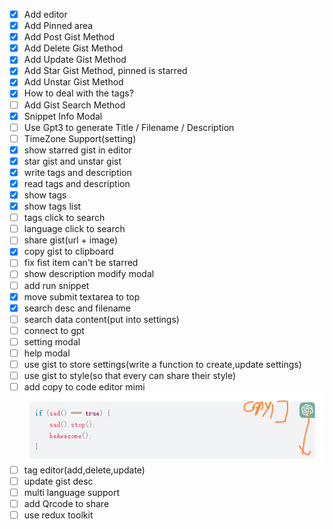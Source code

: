 - [X]  Add editor
- [X]  Add Pinned area
- [x] Add Post Gist Method
- [x] Add Delete Gist Method
- [x] Add Update Gist Method
- [x] Add Star Gist Method, pinned is starred
- [x] Add Unstar Gist Method
- [x] How to deal with the tags?
- [ ] Add Gist Search Method
- [X] Snippet Info Modal
- [ ] Use Gpt3 to generate Title / Filename / Description
- [ ] TimeZone Support(setting)
- [X] show starred gist in editor
- [X] star gist and unstar gist
- [x] write tags and description
- [X] read tags and description
- [X] show tags
- [X] show tags list
- [ ] tags click to search
- [ ] language click to search
- [ ] share gist(url + image)
- [X] copy gist to clipboard
- [ ] fix fist item can't be starred
- [ ] show description modify modal
- [ ] add run snippet 
- [X] move submit textarea to top
- [X] search desc and filename
- [ ] search data content(put into settings)
- [ ] connect to gpt
- [ ] setting modal
- [ ] help modal
- [ ] use gist to store settings(write a function to create,update settings)
- [ ] use gist to style(so that every can share their style)
- [ ] add copy to code editor mimi ![img.png](image/img.png)
- [ ] tag editor(add,delete,update)
- [ ] update gist desc
- [ ] multi language support
- [ ]  add Qrcode to share
- [ ]  use redux toolkit